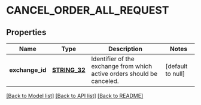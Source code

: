 # CANCEL_ORDER_ALL_REQUEST

## Properties
Name | Type | Description | Notes
------------ | ------------- | ------------- | -------------
**exchange_id** | [**STRING_32**](STRING_32.md) | Identifier of the exchange from which active orders should be canceled. | [default to null]

[[Back to Model list]](../README.md#documentation-for-models) [[Back to API list]](../README.md#documentation-for-api-endpoints) [[Back to README]](../README.md)


